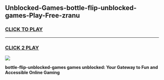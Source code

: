 
## Unblocked-Games-bottle-flip-unblocked-games-Play-Free-zranu
<h3>
<a href="https://premium76.site?title=bottle-flip-unblocked-games&ref=15A">CLICK TO PLAY</a></h3>
<hr>

<h3>
<a href="https://premium76.site?title=bottle-flip-unblocked-games&ref=15A">CLICK 2 PLAY</a>
  
</h3>

<a href="https://premium76.site?title=bottle-flip-unblocked-games&ref=15A"><img src="https://clearcache.store/games.png"></a>


**bottle-flip-unblocked-games games unblocked: Your Gateway to Fun and Accessible Online Gaming**
